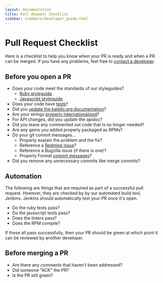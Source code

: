```yaml
---
layout: documentation
title: Pull Request Checklist
sidebar: sidebars/developer_guide.html
---
```


# Pull Request Checklist

Here is a checklist to help you know when your PR is ready and when a PR can be merged. If you have
any problems, feel free to [contact a developer](/community/index.html#support).

## Before you open a PR

* Does your code meet the standards of our styleguides?
  * [Ruby styleguide](/developers/style/ruby.html)
  * [Javascript styleguide](/developers/style/javascript.html)
* Does your code have [tests](/developers/testing.html)?
* Did you [update the katello.org documentation](http://github.com/katello/katello.org)?
* Are your strings [properly internationalized](/developers/bastion/i18n.html)?
* For API changes, did you update the apidoc?
* Did you leave any commented out code that is no longer needed?
* Are any gems you added properly packaged as RPMs?
* Do your git commit messages...
  * Properly explain the problem and the fix?
  * Reference a [Redmine issue](http://projects.theforeman.org/projects/katello/issues)?
  * Reference a Bugzilla issue (if there is one)?
  * Properly Format [commit messages](/developers/style/git_commit_messages.html)?
* Did you remove any unnecessary commits like merge commits?

## Automation

The following are things that are required as part of a successful pull request. However, they are
checked by by our automated build tool, Jenkins. Jenkins should automatically test your PR
once it's open.

* Do the ruby tests pass?
* Do the javascript tests pass?
* Does the linters pass?
* Does the RPM compile?

If these all pass successfully, then your PR should be green at which point it can be reviewed by
another developer.

## Before merging a PR

* Are there any comments that haven't been addressed?
* Did someone "ACK" the PR?
* Is the PR still green?
